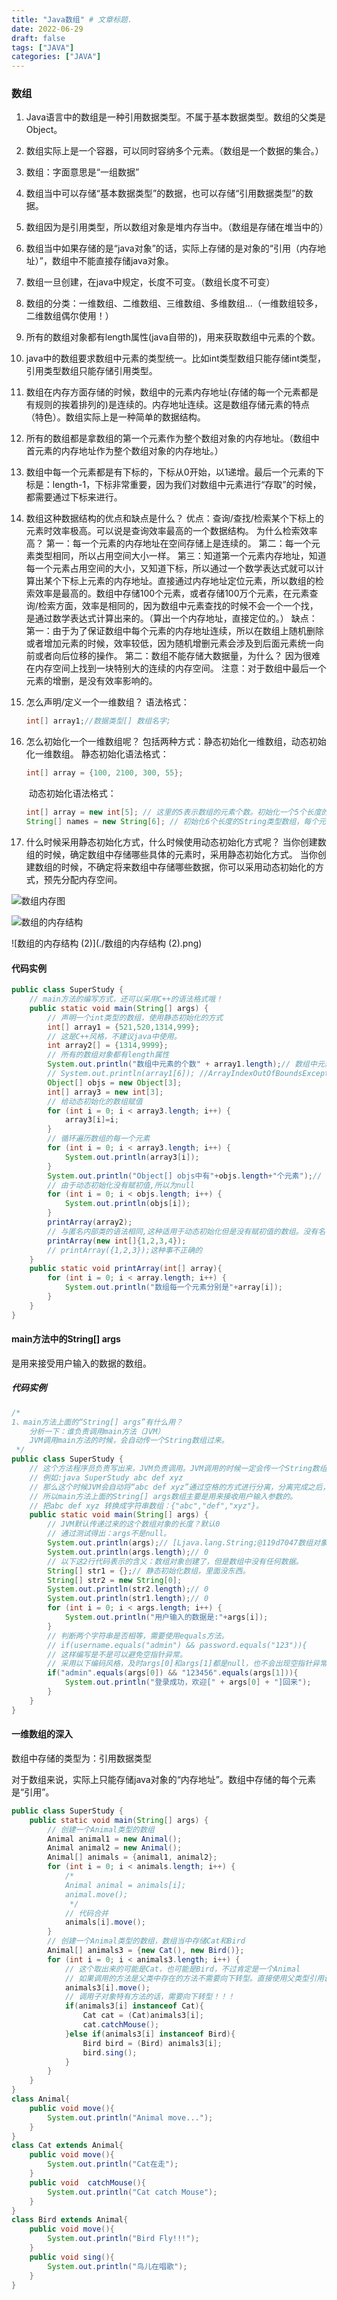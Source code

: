 ```yaml
---
title: "Java数组" # 文章标题.
date: 2022-06-29
draft: false
tags: ["JAVA"]
categories: ["JAVA"]
---
```


### 数组

1. Java语言中的数组是一种引用数据类型。不属于基本数据类型。数组的父类是Object。

2. 数组实际上是一个容器，可以同时容纳多个元素。（数组是一个数据的集合。）

3. 数组：字面意思是“一组数据”

4. 数组当中可以存储“基本数据类型”的数据，也可以存储“引用数据类型”的数据。

5. 数组因为是引用类型，所以数组对象是堆内存当中。（数组是存储在堆当中的）

6. 数组当中如果存储的是“java对象”的话，实际上存储的是对象的“引用（内存地址）”，数组中不能直接存储java对象。

7. 数组一旦创建，在java中规定，长度不可变。（数组长度不可变）

8. 数组的分类：一维数组、二维数组、三维数组、多维数组...（一维数组较多，二维数组偶尔使用！）

9. 所有的数组对象都有length属性(java自带的)，用来获取数组中元素的个数。

10. java中的数组要求数组中元素的类型统一。比如int类型数组只能存储int类型，引用类型数组只能存储引用类型。

11. 数组在内存方面存储的时候，数组中的元素内存地址(存储的每一个元素都是有规则的挨着排列的)是连续的。内存地址连续。这是数组存储元素的特点（特色）。数组实际上是一种简单的数据结构。

12. 所有的数组都是拿数组的第一个元素作为整个数组对象的内存地址。（数组中首元素的内存地址作为整个数组对象的内存地址。）

13. 数组中每一个元素都是有下标的，下标从0开始，以1递增。最后一个元素的下标是：length-1，下标非常重要，因为我们对数组中元素进行“存取”的时候，都需要通过下标来进行。

14. 数组这种数据结构的优点和缺点是什么？
    	优点：查询/查找/检索某个下标上的元素时效率极高。可以说是查询效率最高的一个数据结构。
    	为什么检索效率高？
    		第一：每一个元素的内存地址在空间存储上是连续的。
    		第二：每一个元素类型相同，所以占用空间大小一样。
    		第三：知道第一个元素内存地址，知道每一个元素占用空间的大小，又知道下标，所以通过一个数学表达式就可以计算出某个下标上元素的内存地址。直接通过内存地址定位元素，所以数组的检索效率是最高的。数组中存储100个元素，或者存储100万个元素，在元素查询/检索方面，效率是相同的，因为数组中元素查找的时候不会一个一个找，是通过数学表达式计算出来的。（算出一个内存地址，直接定位的。）
    	缺点：
    		第一：由于为了保证数组中每个元素的内存地址连续，所以在数组上随机删除或者增加元素的时候，效率较低，因为随机增删元素会涉及到后面元素统一向前或者向后位移的操作。
    		第二：数组不能存储大数据量，为什么？
    			因为很难在内存空间上找到一块特别大的连续的内存空间。
    	注意：对于数组中最后一个元素的增删，是没有效率影响的。

15. 怎么声明/定义一个一维数组？
    	语法格式：

    ```java
    int[] array1;//数据类型[] 数组名字;
    ```

16. 怎么初始化一个一维数组呢？
    	包括两种方式：静态初始化一维数组，动态初始化一维数组。
    		静态初始化语法格式：		

    ```java
    int[] array = {100, 2100, 300, 55};
    ```

    ​		动态初始化语法格式：		

    ```java
    int[] array = new int[5]; // 这里的5表示数组的元素个数。初始化一个5个长度的int类型数组，每个元素默认值0
    String[] names = new String[6]; // 初始化6个长度的String类型数组，每个元素默认值null。
    ```

17. 什么时候采用静态初始化方式，什么时候使用动态初始化方式呢？
        当你创建数组的时候，确定数组中存储哪些具体的元素时，采用静态初始化方式。
        当你创建数组的时候，不确定将来数组中存储哪些数据，你可以采用动态初始化的方式，预先分配内存空间。

![数组内存图](./数组内存图.png)

![数组的内存结构](./数组的内存结构.png)

![数组的内存结构 (2)](./数组的内存结构 (2).png)

#### 代码实例

```java
public class SuperStudy {
    // main方法的编写方式，还可以采用C++的语法格式哦！
    public static void main(String[] args) {
        // 声明一个int类型的数组，使用静态初始化的方式
        int[] array1 = {521,520,1314,999};
        // 这是C++风格，不建议java中使用。
        int array2[] = {1314,9999};
        // 所有的数组对象都有length属性
        System.out.println("数组中元素的个数" + array1.length);// 数组中元素的个数4
        // System.out.println(array1[6]); //ArrayIndexOutOfBoundsException（比较著名的异常。数组越界异常）
        Object[] objs = new Object[3];
        int[] array3 = new int[3];
        // 给动态初始化的数组赋值
        for (int i = 0; i < array3.length; i++) {
            array3[i]=i;
        }
        // 循环遍历数组的每一个元素
        for (int i = 0; i < array3.length; i++) {
            System.out.println(array3[i]);
        }
        System.out.println("Object[] objs中有"+objs.length+"个元素");// Object[] objs中有3个元素
        // 由于动态初始化没有赋初值,所以为null
        for (int i = 0; i < objs.length; i++) {
            System.out.println(objs[i]);
        }
        printArray(array2);
        // 与匿名内部类的语法相同,这种适用于动态初始化但是没有赋初值的数组。没有名字
        printArray(new int[]{1,2,3,4});
        // printArray({1,2,3});这种事不正确的
    }
    public static void printArray(int[] array){
        for (int i = 0; i < array.length; i++) {
            System.out.println("数组每一个元素分别是"+array[i]);
        }
    }
}
```

#### main方法中的String[] args

是用来接受用户输入的数据的数组。

##### 代码实例

```java
/*
1、main方法上面的“String[] args”有什么用？
    分析一下：谁负责调用main方法（JVM）
    JVM调用main方法的时候，会自动传一个String数组过来。
 */
public class SuperStudy {
    // 这个方法程序员负责写出来，JVM负责调用。JVM调用的时候一定会传一个String数组过来。
    // 例如:java SuperStudy abc def xyz
    // 那么这个时候JVM会自动将“abc def xyz”通过空格的方式进行分离，分离完成之后，自动放到“String[] args”数组当中。
    // 所以main方法上面的String[] args数组主要是用来接收用户输入参数的。
    // 把abc def xyz 转换成字符串数组：{"abc","def","xyz"}。
    public static void main(String[] args) {
        // JVM默认传递过来的这个数组对象的长度？默认0
        // 通过测试得出：args不是null。
        System.out.println(args);// [Ljava.lang.String;@119d7047数组对象
        System.out.println(args.length);// 0
        // 以下这2行代码表示的含义：数组对象创建了，但是数组中没有任何数据。
        String[] str1 = {};// 静态初始化数组，里面没东西。
        String[] str2 = new String[0];
        System.out.println(str2.length);// 0
        System.out.println(str1.length);// 0
        for (int i = 0; i < args.length; i++) {
            System.out.println("用户输入的数据是:"+args[i]);
        }
        // 判断两个字符串是否相等，需要使用equals方法。
        // if(username.equals("admin") && password.equals("123")){
        // 这样编写是不是可以避免空指针异常。
        // 采用以下编码风格，及时args[0]和args[1]都是null，也不会出现空指针异常。
        if("admin".equals(args[0]) && "123456".equals(args[1])){
            System.out.println("登录成功，欢迎[" + args[0] + "]回来");
        }
    }
}
```

#### 一维数组的深入

数组中存储的类型为：引用数据类型

对于数组来说，实际上只能存储java对象的“内存地址”。数组中存储的每个元素是“引用”。

```java
public class SuperStudy {
    public static void main(String[] args) {
        // 创建一个Animal类型的数组
        Animal animal1 = new Animal();
        Animal animal2 = new Animal();
        Animal[] animals = {animal1, animal2};
        for (int i = 0; i < animals.length; i++) {
            /*
            Animal animal = animals[i];
            animal.move();
             */
            // 代码合并
            animals[i].move();
        }
        // 创建一个Animal类型的数组，数组当中存储Cat和Bird
        Animal[] animals3 = {new Cat(), new Bird()};
        for (int i = 0; i < animals3.length; i++) {
            // 这个取出来的可能是Cat，也可能是Bird，不过肯定是一个Animal
            // 如果调用的方法是父类中存在的方法不需要向下转型。直接使用父类型引用调用即可。
            animals3[i].move();
            // 调用子对象特有方法的话，需要向下转型！！！
            if(animals3[i] instanceof Cat){
                Cat cat = (Cat)animals3[i];
                cat.catchMouse();
            }else if(animals3[i] instanceof Bird){
                Bird bird = (Bird) animals3[i];
                bird.sing();
            }
        }
    }
}
class Animal{
    public void move(){
        System.out.println("Animal move...");
    }
}
class Cat extends Animal{
    public void move(){
        System.out.println("Cat在走");
    }
    public void  catchMouse(){
        System.out.println("Cat catch Mouse");
    }
}
class Bird extends Animal{
    public void move(){
        System.out.println("Bird Fly!!!");
    }
    public void sing(){
        System.out.println("鸟儿在唱歌");
    }
}
```

